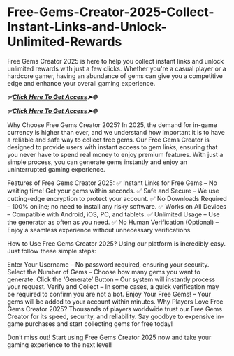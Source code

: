 # Free-Gems-Creator-2025-Collect-Instant-Links-and-Unlock-Unlimited-Rewards
Free Gems Creator 2025 is here to help you collect instant links and unlock unlimited rewards with just a few clicks. Whether you're a casual player or a hardcore gamer, having an abundance of gems can give you a competitive edge and enhance your overall gaming experience.

 ***✅[Click Here To Get Access](https://btadeal.com/br4ws5g/)➤🌐***

***✅[Click Here To Get Access](https://btadeal.com/br4ws5g/)➤🌐***


Why Choose Free Gems Creator 2025?
In 2025, the demand for in-game currency is higher than ever, and we understand how important it is to have a reliable and safe way to collect free gems. Our Free Gems Creator is designed to provide users with instant access to gem links, ensuring that you never have to spend real money to enjoy premium features. With just a simple process, you can generate gems instantly and enjoy an uninterrupted gaming experience.

Features of Free Gems Creator 2025:
✅ Instant Links for Free Gems – No waiting time! Get your gems within seconds.
✅ Safe and Secure – We use cutting-edge encryption to protect your account.
✅ No Downloads Required – 100% online; no need to install any risky software.
✅ Works on All Devices – Compatible with Android, iOS, PC, and tablets.
✅ Unlimited Usage – Use the generator as often as you need.
✅ No Human Verification (Optional) – Enjoy a seamless experience without unnecessary verifications.

How to Use Free Gems Creator 2025?
Using our platform is incredibly easy. Just follow these simple steps:

Enter Your Username – No password required, ensuring your security.
Select the Number of Gems – Choose how many gems you want to generate.
Click the ‘Generate’ Button – Our system will instantly process your request.
Verify and Collect – In some cases, a quick verification may be required to confirm you are not a bot.
Enjoy Your Free Gems! – Your gems will be added to your account within minutes.
Why Players Love Free Gems Creator 2025?
Thousands of players worldwide trust our Free Gems Creator for its speed, security, and reliability. Say goodbye to expensive in-game purchases and start collecting gems for free today!

Don’t miss out! Start using Free Gems Creator 2025 now and take your gaming experience to the next level!
